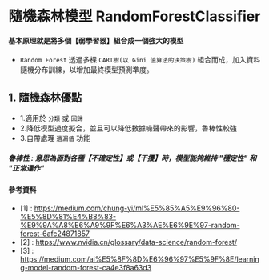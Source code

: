 # 隨機森林模型 RandomForestClassifier 
#### 基本原理就是將多個【弱學習器】組合成一個強大的模型
* ```Random Forest``` 透過多棵 ```CART樹(以 Gini 值算法的決策樹)``` 組合而成，加入資料隨機分布訓練，以增加最終模型預測準度。

## 1. 隨機森林優點
  * 1.適用於 ```分類``` 或 ```回歸```
  * 2.降低模型過度擬合，並且可以降低數據噪聲帶來的影響，魯棒性較強
  * 3.自帶處理 ```遺漏值``` 功能

##### *魯棒性 :* 意思為面對各種【不確定性】或【干擾】時，模型能夠維持 "穩定性" 和 "正常運作" 


#### 參考資料
* [1] : https://medium.com/chung-yi/ml%E5%85%A5%E9%96%80-%E5%8D%81%E4%B8%83-%E9%9A%A8%E6%A9%9F%E6%A3%AE%E6%9E%97-random-forest-6afc24871857
* [2] : https://www.nvidia.cn/glossary/data-science/random-forest/
* [3] : https://medium.com/ai%E5%8F%8D%E6%96%97%E5%9F%8E/learning-model-random-forest-ca4e3f8a63d3
